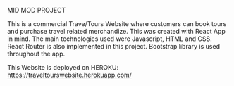 MID MOD PROJECT

This is a commercial Trave/Tours Website where customers can book tours and purchase travel related merchandize. This was created with React App in mind. The main technologies used were Javascript, HTML and CSS. React Router is also implemented in this project.
Bootstrap library is used throughout the app.

This Website is deployed on HEROKU: https://traveltourswebsite.herokuapp.com/
